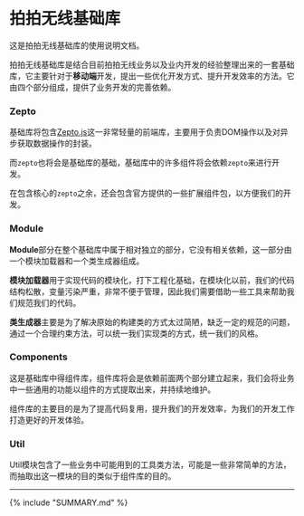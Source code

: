 拍拍无线基础库
=============

这是拍拍无线基础库的使用说明文档。

拍拍无线基础库是结合目前拍拍无线业务以及业内开发的经验整理出来的一套基础库，它主要针对于**移动端**开发，提出一些优化开发方式、提升开发效率的方法。它由四个部分组成，提供了业务开发的完善依赖。

### Zepto

基础库将包含[Zepto.js](http://zeptojs.com/)这一非常轻量的前端库，主要用于负责DOM操作以及对异步获取数据操作的封装。

而``zepto``也将会是基础库的基础，基础库中的许多组件将会依赖``zepto``来进行开发。

在包含核心的``zepto``之余，还会包含官方提供的一些扩展组件包，以方便我们的开发。

### Module

**Module**部分在整个基础库中属于相对独立的部分，它没有相关依赖，这一部分由一个模块加载器和一个类生成器组成。

**模块加载器**用于实现代码的模块化，打下工程化基础，在模块化以前，我们的代码结构松散，变量污染严重，非常不便于管理，因此我们需要借助一些工具来帮助我们规范我们的代码。

**类生成器**主要是为了解决原始的构建类的方式太过简陋，缺乏一定的规范的问题，通过一个合理约束方法，可以统一我们实现类的方式，统一我们的风格。

### Components

这是基础库中得组件库，组件库将会是依赖前面两个部分建立起来，我们会将业务中一些通用的功能以组件的方式提取出来，并持续地维护。

组件库的主要目的是为了提高代码复用，提升我们的开发效率，为我们的开发工作打造更好的开发体验。

### Util

Util模块包含了一些业务中可能用到的工具类方法，可能是一些非常简单的方法，而抽取出这一模块的目的类似于组件库的目的。

---

{% include "SUMMARY.md" %}